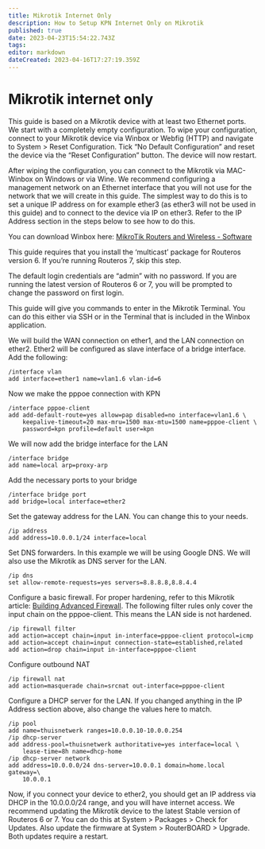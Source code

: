```yaml
---
title: Mikrotik Internet Only
description: How to Setup KPN Internet Only on Mikrotik
published: true
date: 2023-04-23T15:54:22.743Z
tags: 
editor: markdown
dateCreated: 2023-04-16T17:27:19.359Z
---
```


# Mikrotik internet only

This guide is based on a Mikrotik device with at least two Ethernet ports. We start with a completely empty configuration. To wipe your configuration, connect to your Mikrotik device via Winbox or Webfig (HTTP) and navigate to System > Reset Configuration. Tick “No Default Configuration” and reset the device via the “Reset Configuration” button. The device will now restart.

After wiping the configuration, you can connect to the Mikrotik via MAC-Winbox on Windows or via Wine. We recommend configuring a management network on an Ethernet interface that you will not use for the network that we will create in this guide. The simplest way to do this is to set a unique IP address on for example ether3 (as ether3 will not be used in this guide) and to connect to the device via IP on ether3. Refer to the IP Address section in the steps below to see how to do this.

You can download Winbox here: [ MikroTik Routers and Wireless - Software](https://mikrotik.com/download)

This guide requires that you install the ‘multicast’ package for Routeros version 6. If you’re running Routeros 7, skip this step. 

The default login credentials are “admin” with no password. If you are running the latest version of Routeros 6 or 7, you will be prompted to change the password on first login.

This guide will give you commands to enter in the Mikrotik Terminal. You can do this either via SSH or in the Terminal that is included in the Winbox application.


We will build the WAN connection on ether1, and the LAN connection on ether2. Ether2 will be configured as slave interface of a bridge interface. Add the following:
```
/interface vlan
add interface=ether1 name=vlan1.6 vlan-id=6
```
Now we make the pppoe connection with KPN
```
/interface pppoe-client
add add-default-route=yes allow=pap disabled=no interface=vlan1.6 \
    keepalive-timeout=20 max-mru=1500 max-mtu=1500 name=pppoe-client \
    password=kpn profile=default user=kpn
```
We will now add the bridge interface for the LAN
```
/interface bridge
add name=local arp=proxy-arp
```
Add the necessary ports to your bridge
```
/interface bridge port
add bridge=local interface=ether2
```
Set the gateway address for the LAN. You can change this to your needs.
```
/ip address
add address=10.0.0.1/24 interface=local 
```
Set DNS forwarders. In this example we will be using Google DNS. We will also use the Mikrotik as DNS server for the LAN. 
```
/ip dns
set allow-remote-requests=yes servers=8.8.8.8,8.8.4.4
```
Configure a basic firewall. For proper hardening, refer to this Mikrotik article: [Building Advanced Firewall](https://help.mikrotik.com/docs/display/ROS/Building+Advanced+Firewall). The following filter rules only cover the input chain on the pppoe-client. This means the LAN side is not hardened. 
```
/ip firewall filter
add action=accept chain=input in-interface=pppoe-client protocol=icmp
add action=accept chain=input connection-state=established,related 
add action=drop chain=input in-interface=pppoe-client 
```
Configure outbound NAT
```
/ip firewall nat
add action=masquerade chain=srcnat out-interface=pppoe-client
```
Configure a DHCP server for the LAN. If you changed anything in the IP Address section above, also change the values here to match. 
```
/ip pool
add name=thuisnetwerk ranges=10.0.0.10-10.0.0.254  
/ip dhcp-server
add address-pool=thuisnetwerk authoritative=yes interface=local \
    lease-time=8h name=dhcp-home
/ip dhcp-server network
add address=10.0.0.0/24 dns-server=10.0.0.1 domain=home.local gateway=\
    10.0.0.1
```
Now, if you connect your device to ether2, you should get an IP address via DHCP in the 10.0.0.0/24 range, and you will have internet access. We recommend updating the Mikrotik device to the latest Stable version of Routeros 6 or 7. You can do this at System > Packages > Check for Updates. Also update the firmware at System > RouterBOARD > Upgrade. Both updates require a restart. 
